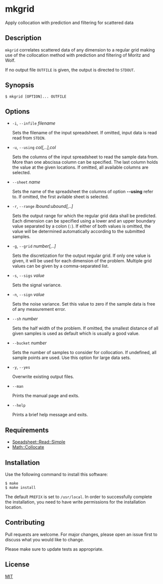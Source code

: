 # mkgrid

Apply collocation with prediction and filtering for scattered data


## Description

`mkgrid` correlates scattered data of any dimension to a regular grid
making use of the collocation method with prediction and filtering of
Moritz and Wolf.

If no output file `OUTFILE` is given, the output is directed to `STDOUT`.


## Synopsis

```console
$ mkgrid [OPTION]... OUTFILE
```


## Options

+ `-i`, `--infile` _filename_

  Sets the filename of the input spreadsheet.  If omitted, input data is read
  read from `STDIN`.

+ `-u`, `--using` _col[,..],col_

  Sets the columns of the input spreadsheet to read the sample data from.
  More than one abscissa column can be specified.  The last column holds
  the value at the given locations.  If omitted, all available columns
  are selected.

+ `--sheet` _name_

  Sets the name of the spreadsheet the columns of option **--using** refer to.
  If omitted, the first avilable sheet is selected.

+ `-r`, `--range` _lbound:ubound[,..]_

  Sets the output range for which the regular grid data shall be predicted.
  Each dimension can be specified using a lower and an upper boundary value
  separated by a colon (`:`).  If either of both values is omitted, the
  value will be determined automatically according to the submitted samples.

+ `-g`, `--grid` _number[,..]_

  Sets the discretization for the output regular grid.  If only one value
  is given, it will be used for each dimension of the problem.  Multiple
  grid values can be given by a comma-separated list.

+ `-s`, `--sigs` _value_

  Sets the signal variance.

+ `-n`, `--sign` _value_

  Sets the noise variance.  Set this value to zero if the sample data is
  free of any measurement error.

+ `--sh` _number_

  Sets the half width of the problem.  If omitted, the smallest distance
  of all given samples is used as default which is usually a good value.

+ `--bucket` _number_

  Sets the number of samples to consider for collocation.  If undefined, all
  sample points are used.  Use this option for large data sets.

+ `-y`, `--yes`

  Overwrite existing output files.

+ `--man`

  Prints the manual page and exits.

+ `--help`

  Prints a brief help message and exits.


## Requirements

- [Speadsheet::Read::Simple](https://github.com/mboljen/spreadsheet-read-simple-perl)
- [Math::Collocate](https://github.com/mboljen/math-collocate-perl)


## Installation

Use the following command to install this software:

```console
$ make
$ make install
```

The default `PREFIX` is set to `/usr/local`.  In order to successfully complete the installation, you need to have write permissions for the installation location.


## Contributing

Pull requests are welcome. For major changes, please open an issue first to discuss what you would like to change.

Please make sure to update tests as appropriate.


## License

[MIT](https://choosealicense.com/licenses/mit/)
